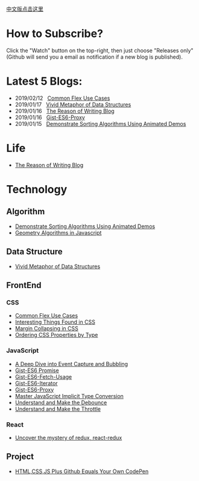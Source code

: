 [中文版点击这里](https://github.com/Terry-Su/blogs-cn)
# How to Subscribe? 
 Click the "Watch" button on the top-right, then just choose "Releases only"(Github will send you a email as notification if a new blog is published).
# Latest 5 Blogs:
* 2019/02/12 &nbsp; [Common Flex Use Cases](https://terry-su.github.io/common-flex-use-cases)
* 2019/01/17 &nbsp; [Vivid Metaphor of Data Structures](https://terry-su.github.io/vivid-metaphor-of-data-structures)
* 2019/01/16 &nbsp; [The Reason of Writing Blog](https://terry-su.github.io/the-reason-of-writing-blog)
* 2019/01/16 &nbsp; [Gist-ES6-Proxy](https://terry-su.github.io/gist-es6-proxy)
* 2019/01/15 &nbsp; [Demonstrate Sorting Algorithms Using Animated Demos](https://terry-su.github.io/demonstrate-sorting-algorithms-using-animated-demos)
# Life
* [The Reason of Writing Blog](https://terry-su.github.io/the-reason-of-writing-blog)
# Technology
## Algorithm
* [Demonstrate Sorting Algorithms Using Animated Demos](https://terry-su.github.io/demonstrate-sorting-algorithms-using-animated-demos)
* [Geometry Algorithms in Javascript](https://terry-su.github.io/geometry-algorithms-in-javascript)
## Data Structure
* [Vivid Metaphor of Data Structures](https://terry-su.github.io/vivid-metaphor-of-data-structures)
## FrontEnd
### CSS
* [Common Flex Use Cases](https://terry-su.github.io/common-flex-use-cases)
* [Interesting Things Found in CSS](https://terry-su.github.io/interesting-things-found-in-css)
* [Margin Collapsing in CSS](https://terry-su.github.io/margin-collapsing-in-css)
* [Ordering CSS Properties by Type](https://terry-su.github.io/ordering-css-properties-by-type)
### JavaScript
* [A Deep Dive into Event Capture and Bubbling](https://terry-su.github.io/a-deep-dive-into-event-capture-and-bubbling)
* [Gist-ES6 Promise](https://terry-su.github.io/gist-es6-promise)
* [Gist-ES6-Fetch-Usage](https://terry-su.github.io/gist-es6-fetch-usage)
* [Gist-ES6-Iterator](https://terry-su.github.io/gist-es6-iterator)
* [Gist-ES6-Proxy](https://terry-su.github.io/gist-es6-proxy)
* [Master JavaScript Implicit Type Conversion](https://terry-su.github.io/master-javascript-implicit-type-conversion)
* [Understand and Make the Debounce](https://terry-su.github.io/understand-and-make-the-debounce)
* [Understand and Make the Throttle](https://terry-su.github.io/understand-and-make-the-throttle)
### React
* [Uncover the mystery of redux, react-redux](https://terry-su.github.io/reveal-redux-react-redux-mask)
## Project
* [HTML,CSS,JS Plus Github Equals Your Own CodePen](https://terry-su.github.io/html,css,js-plus-github-equals-your-own-codepen)
